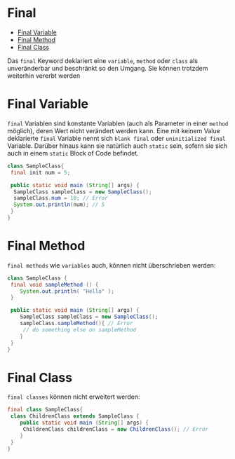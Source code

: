 # Final
- [Final Variable](#Final-Variable)
- [Final Method](#Final-Method)
- [Final Class](#Final-Class)

Das `final` Keyword deklariert eine `variable`, `method` oder  `class` als unveränderbar und 
beschränkt so den Umgang. Sie können trotzdem weiterhin vererbt werden

# Final Variable
`final` Variablen sind konstante Variablen (auch als Parameter in einer `method` möglich), deren 
Wert nicht 
verändert werden kann. Eine mit 
keinem Value deklarierte `final` Variable nennt sich `blank final` oder `uninitialized final` 
Variable. Darüber hinaus kann sie natürlich auch `static` sein, sofern sie sich auch in einem 
`static` Block of Code befindet.

```java
class SampleClass{
 final init num = 5;

 public static void main (String[] args) {
  SampleClass sampleClass = new SampleClass();
  sampleClass.num = 10; // Error
  System.out.println(num); // 5
 }
}
```

# Final Method
`final methods` wie `variables` auch, können nicht überschrieben werden:

```java
class SampleClass {
 final void sampleMethod () {
	System.out.println( "Hello" );
 }

 public static void main (String[] args) {
	SampleClass sampleClass = new SampleClass();
	sampleClass.sampleMethod(){ // Error
	 // do something else on sampleMethod
	}
 }
}
```

# Final Class
`final classes` können nicht erweitert werden:

```java
final class SampleClass{
 class ChildrenClass extends SampleClass {
	public static void main (String[] args) {
	 ChildrenClass childrenClass = new ChildrenClass(); // Error
	}
 }
}
```